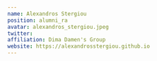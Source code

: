 ```yaml
---
name: Alexandros Stergiou
position: alumni_ra
avatar: alexandros_stergiou.jpeg
twitter:
affiliation: Dima Damen's Group
website: https://alexandrosstergiou.github.io
---
```

